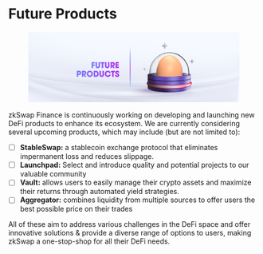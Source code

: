 # Future Products

<figure><img src="../.gitbook/assets/9.jpg" alt=""><figcaption></figcaption></figure>

zkSwap Finance is continuously working on developing and launching new DeFi products to enhance its ecosystem. We are currently considering several upcoming products, which may include (but are not limited to):

* [ ] **StableSwap:** a stablecoin exchange protocol that eliminates impermanent loss and reduces slippage.
* [ ] **Launchpad:** Select and introduce quality and potential projects to our valuable community
* [ ] **Vault:** allows users to easily manage their crypto assets and maximize their returns through automated yield strategies.
* [ ] **Aggregator:** combines liquidity from multiple sources to offer users the best possible price on their trades

All of these aim to address various challenges in the DeFi space and offer innovative solutions & provide a diverse range of options to users, making zkSwap a one-stop-shop for all their DeFi needs.
